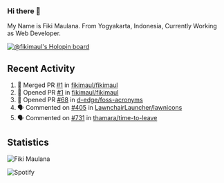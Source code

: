 ### Hi there 👋

My Name is Fiki Maulana. From Yogyakarta, Indonesia, Currently Working as Web Developer.

[![@fikimaul's Holopin board](https://holopin.io/api/user/board?user=fikimaul)](https://holopin.io/@fikimaul)

## Recent Activity

<!--START_SECTION:activity-->
1. 🎉 Merged PR [#1](https://github.com/fikimaul/fikimaul/pull/1) in [fikimaul/fikimaul](https://github.com/fikimaul/fikimaul)
2. 💪 Opened PR [#1](https://github.com/fikimaul/fikimaul/pull/1) in [fikimaul/fikimaul](https://github.com/fikimaul/fikimaul)
3. 💪 Opened PR [#68](https://github.com/d-edge/foss-acronyms/pull/68) in [d-edge/foss-acronyms](https://github.com/d-edge/foss-acronyms)
4. 🗣 Commented on [#405](https://github.com/LawnchairLauncher/lawnicons/issues/405) in [LawnchairLauncher/lawnicons](https://github.com/LawnchairLauncher/lawnicons)
5. 🗣 Commented on [#731](https://github.com/thamara/time-to-leave/issues/731) in [thamara/time-to-leave](https://github.com/thamara/time-to-leave)
<!--END_SECTION:activity-->

## Statistics
<img src="https://komarev.com/ghpvc/?username=fikimaul&color=ff69b4&style=flat&label=PROFILE+VIEWS" alt="Fiki Maulana" /><br>

![Spotify](https://novatorem-fikimaul.vercel.app/api/spotify)
